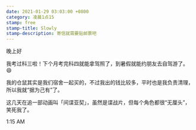 ```yaml
---
date: 2021-01-29 03:03:00 +0800
category: 凌晨1点15
stamp: free
stamp-title: Slowly
stamp-description: 寄信就需要贴邮票吧
---
```


晚上好

我考过科三啦！下个月考完科四就能拿驾照了，到暑假就能约朋友去自驾游了。😄

我的仓鼠其实是我们宿舍一起买的，不过我出的钱比较多，平时也是我负责清理，所以我就“据为己有”了。

这几天在追一部动画叫「间谍亚契」，虽然是谍战片，但每个角色都很“无厘头”，笑死我了。


1:15 AM